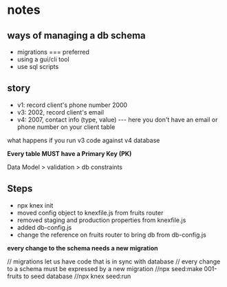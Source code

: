 # notes

## ways of managing a db schema

- migrations === preferred
- using a gui/cli tool
- use sql scripts

## story

- v1: record client's phone number 2000
- v3: 2002, record client's email
- v4: 2007, contact info (type, value)
--- here you don't have an email or phone number on your client table

what happens if you run v3 code against v4 database

**Every table MUST have a Primary Key (PK)**

Data Model > validation > db constraints

## Steps

- npx knex init
- moved config object to knexfile.js from fruits router
- removed staging and production properties from knexfile.js
- added db-config.js
- change the reference on fruits router to bring db from db-config.js

**every change to the schema needs a new migration**

// migrations let us have code that is in sync with database
// every change to a schema must be expressed by a new migration
//npx seed:make 001-fruits to seed database
//npx knex seed:run